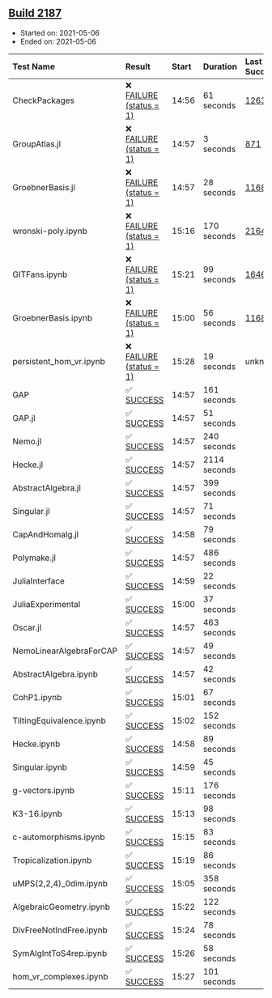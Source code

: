 ## [Build 2187](https://oscarci.mathematik.uni-kl.de/job/oscar-stable/2187/)

* Started on: 2021-05-06
* Ended on: 2021-05-06

| Test Name    | Result | Start | Duration | Last Success | First Failure |
|:-------------|:-------|:------|:---------|:-------------|:--------------|
| CheckPackages | ❌ [FAILURE (status = 1)](https://oscarci.mathematik.uni-kl.de/job/oscar-stable/2187/artifact/logs/build-2187/CheckPackages.log) | 14:56 | 61 seconds | [1263](https://oscarci.mathematik.uni-kl.de/job/oscar-stable/1263/) | [1264](https://oscarci.mathematik.uni-kl.de/job/oscar-stable/1264/) |
| GroupAtlas.jl | ❌ [FAILURE (status = 1)](https://oscarci.mathematik.uni-kl.de/job/oscar-stable/2187/artifact/logs/build-2187/GroupAtlas.jl.log) | 14:57 | 3 seconds | [871](https://oscarci.mathematik.uni-kl.de/job/oscar-stable/871/) | [872](https://oscarci.mathematik.uni-kl.de/job/oscar-stable/872/) |
| GroebnerBasis.jl | ❌ [FAILURE (status = 1)](https://oscarci.mathematik.uni-kl.de/job/oscar-stable/2187/artifact/logs/build-2187/GroebnerBasis.jl.log) | 14:57 | 28 seconds | [1168](https://oscarci.mathematik.uni-kl.de/job/oscar-stable/1168/) | [1169](https://oscarci.mathematik.uni-kl.de/job/oscar-stable/1169/) |
| wronski-poly.ipynb | ❌ [FAILURE (status = 1)](https://oscarci.mathematik.uni-kl.de/job/oscar-stable/2187/artifact/logs/build-2187/wronski-poly.ipynb.log) | 15:16 | 170 seconds | [2164](https://oscarci.mathematik.uni-kl.de/job/oscar-stable/2164/) | [2165](https://oscarci.mathematik.uni-kl.de/job/oscar-stable/2165/) |
| GITFans.ipynb | ❌ [FAILURE (status = 1)](https://oscarci.mathematik.uni-kl.de/job/oscar-stable/2187/artifact/logs/build-2187/GITFans.ipynb.log) | 15:21 | 99 seconds | [1646](https://oscarci.mathematik.uni-kl.de/job/oscar-stable/1646/) | [1647](https://oscarci.mathematik.uni-kl.de/job/oscar-stable/1647/) |
| GroebnerBasis.ipynb | ❌ [FAILURE (status = 1)](https://oscarci.mathematik.uni-kl.de/job/oscar-stable/2187/artifact/logs/build-2187/GroebnerBasis.ipynb.log) | 15:00 | 56 seconds | [1168](https://oscarci.mathematik.uni-kl.de/job/oscar-stable/1168/) | [1169](https://oscarci.mathematik.uni-kl.de/job/oscar-stable/1169/) |
| persistent_hom_vr.ipynb | ❌ [FAILURE (status = 1)](https://oscarci.mathematik.uni-kl.de/job/oscar-stable/2187/artifact/logs/build-2187/persistent_hom_vr.ipynb.log) | 15:28 | 19 seconds | unknown | unknown |
| GAP | ✅ [SUCCESS](https://oscarci.mathematik.uni-kl.de/job/oscar-stable/2187/artifact/logs/build-2187/GAP.log) | 14:57 | 161 seconds |  |  |
| GAP.jl | ✅ [SUCCESS](https://oscarci.mathematik.uni-kl.de/job/oscar-stable/2187/artifact/logs/build-2187/GAP.jl.log) | 14:57 | 51 seconds |  |  |
| Nemo.jl | ✅ [SUCCESS](https://oscarci.mathematik.uni-kl.de/job/oscar-stable/2187/artifact/logs/build-2187/Nemo.jl.log) | 14:57 | 240 seconds |  |  |
| Hecke.jl | ✅ [SUCCESS](https://oscarci.mathematik.uni-kl.de/job/oscar-stable/2187/artifact/logs/build-2187/Hecke.jl.log) | 14:57 | 2114 seconds |  |  |
| AbstractAlgebra.jl | ✅ [SUCCESS](https://oscarci.mathematik.uni-kl.de/job/oscar-stable/2187/artifact/logs/build-2187/AbstractAlgebra.jl.log) | 14:57 | 399 seconds |  |  |
| Singular.jl | ✅ [SUCCESS](https://oscarci.mathematik.uni-kl.de/job/oscar-stable/2187/artifact/logs/build-2187/Singular.jl.log) | 14:57 | 71 seconds |  |  |
| CapAndHomalg.jl | ✅ [SUCCESS](https://oscarci.mathematik.uni-kl.de/job/oscar-stable/2187/artifact/logs/build-2187/CapAndHomalg.jl.log) | 14:58 | 79 seconds |  |  |
| Polymake.jl | ✅ [SUCCESS](https://oscarci.mathematik.uni-kl.de/job/oscar-stable/2187/artifact/logs/build-2187/Polymake.jl.log) | 14:57 | 486 seconds |  |  |
| JuliaInterface | ✅ [SUCCESS](https://oscarci.mathematik.uni-kl.de/job/oscar-stable/2187/artifact/logs/build-2187/JuliaInterface.log) | 14:59 | 22 seconds |  |  |
| JuliaExperimental | ✅ [SUCCESS](https://oscarci.mathematik.uni-kl.de/job/oscar-stable/2187/artifact/logs/build-2187/JuliaExperimental.log) | 15:00 | 37 seconds |  |  |
| Oscar.jl | ✅ [SUCCESS](https://oscarci.mathematik.uni-kl.de/job/oscar-stable/2187/artifact/logs/build-2187/Oscar.jl.log) | 14:57 | 463 seconds |  |  |
| NemoLinearAlgebraForCAP | ✅ [SUCCESS](https://oscarci.mathematik.uni-kl.de/job/oscar-stable/2187/artifact/logs/build-2187/NemoLinearAlgebraForCAP.log) | 14:57 | 49 seconds |  |  |
| AbstractAlgebra.ipynb | ✅ [SUCCESS](https://oscarci.mathematik.uni-kl.de/job/oscar-stable/2187/artifact/logs/build-2187/AbstractAlgebra.ipynb.log) | 14:57 | 42 seconds |  |  |
| CohP1.ipynb | ✅ [SUCCESS](https://oscarci.mathematik.uni-kl.de/job/oscar-stable/2187/artifact/logs/build-2187/CohP1.ipynb.log) | 15:01 | 67 seconds |  |  |
| TiltingEquivalence.ipynb | ✅ [SUCCESS](https://oscarci.mathematik.uni-kl.de/job/oscar-stable/2187/artifact/logs/build-2187/TiltingEquivalence.ipynb.log) | 15:02 | 152 seconds |  |  |
| Hecke.ipynb | ✅ [SUCCESS](https://oscarci.mathematik.uni-kl.de/job/oscar-stable/2187/artifact/logs/build-2187/Hecke.ipynb.log) | 14:58 | 89 seconds |  |  |
| Singular.ipynb | ✅ [SUCCESS](https://oscarci.mathematik.uni-kl.de/job/oscar-stable/2187/artifact/logs/build-2187/Singular.ipynb.log) | 14:59 | 45 seconds |  |  |
| g-vectors.ipynb | ✅ [SUCCESS](https://oscarci.mathematik.uni-kl.de/job/oscar-stable/2187/artifact/logs/build-2187/g-vectors.ipynb.log) | 15:11 | 176 seconds |  |  |
| K3-16.ipynb | ✅ [SUCCESS](https://oscarci.mathematik.uni-kl.de/job/oscar-stable/2187/artifact/logs/build-2187/K3-16.ipynb.log) | 15:13 | 98 seconds |  |  |
| c-automorphisms.ipynb | ✅ [SUCCESS](https://oscarci.mathematik.uni-kl.de/job/oscar-stable/2187/artifact/logs/build-2187/c-automorphisms.ipynb.log) | 15:15 | 83 seconds |  |  |
| Tropicalization.ipynb | ✅ [SUCCESS](https://oscarci.mathematik.uni-kl.de/job/oscar-stable/2187/artifact/logs/build-2187/Tropicalization.ipynb.log) | 15:19 | 86 seconds |  |  |
| uMPS(2,2,4)_0dim.ipynb | ✅ [SUCCESS](https://oscarci.mathematik.uni-kl.de/job/oscar-stable/2187/artifact/logs/build-2187/uMPS-2-2-4-_0dim.ipynb.log) | 15:05 | 358 seconds |  |  |
| AlgebraicGeometry.ipynb | ✅ [SUCCESS](https://oscarci.mathematik.uni-kl.de/job/oscar-stable/2187/artifact/logs/build-2187/AlgebraicGeometry.ipynb.log) | 15:22 | 122 seconds |  |  |
| DivFreeNotIndFree.ipynb | ✅ [SUCCESS](https://oscarci.mathematik.uni-kl.de/job/oscar-stable/2187/artifact/logs/build-2187/DivFreeNotIndFree.ipynb.log) | 15:24 | 78 seconds |  |  |
| SymAlgIntToS4rep.ipynb | ✅ [SUCCESS](https://oscarci.mathematik.uni-kl.de/job/oscar-stable/2187/artifact/logs/build-2187/SymAlgIntToS4rep.ipynb.log) | 15:26 | 58 seconds |  |  |
| hom_vr_complexes.ipynb | ✅ [SUCCESS](https://oscarci.mathematik.uni-kl.de/job/oscar-stable/2187/artifact/logs/build-2187/hom_vr_complexes.ipynb.log) | 15:27 | 101 seconds |  |  |
